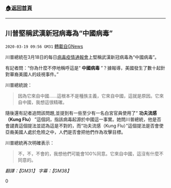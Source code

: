 ###  [:house:返回首頁](https://github.com/ourhimalayas/txt)
---

## 川普堅稱武漢新冠病毒為“中國病毒”
`2020-03-19 09:56 GM31` [轉載自GNews](https://gnews.org/zh-hant/145209/)

川普總統在3月18日的每日[病毒疫情通報會](https://youtu.be/inl3tMRUH_8)上堅稱武漢新冠病毒為“中國病毒”。

有記者問：“你為什麼不停地稱呼這是“ **中國病毒** ”？據報導，美國發生了數十起針對華裔美國人的歧視事件。”

川普總統說：


> 因為它來自中國……這根本不是種族主義，它來自中國，這就是原因。它來自中國，我想這很精確。


隨後還有記者追問該問題,並提到有一些至少有一名白宮官員使用了“ **功夫流感（Kung Flu）** ”這個詞，指該病毒起源於中國這一事實。她問川普總統，他是否會譴責這個提法並認為這是不對的，而“功夫流感（Kung Flu）”這個提法是否會使亞裔美國人處於危險之中，人們是否會把他們作為攻擊目標。

川普總統再次明確表示：


> 不，不，不會的，我想他們可能會100%同意。它來自中國，這沒有什麼不同意的。


*翻譯：【GM31】 字幕：【GM38】*

0

